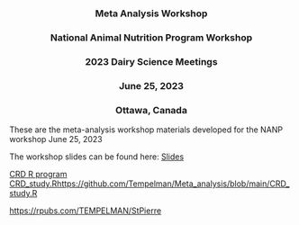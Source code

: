 <h3 style="text-align: center;"> Meta Analysis Workshop </h3>
<h3 style="text-align: center;"> National Animal Nutrition Program Workshop </h3>
<h3 style="text-align: center;"> 2023 Dairy Science Meetings </h3>
<h3 style="text-align: center;"> June 25, 2023 </h3>
<h3 style="text-align: center;"> Ottawa, Canada </h3>



These are the meta-analysis workshop materials developed for the NANP workshop June 25, 2023

The workshop slides can be found here:  [Slides](https://github.com/Tempelman/Meta_analysis/blob/main/TEMPELMAN_META_ANALYSIS.pdf) 


[CRD R program](https://github.com/Tempelman/Meta_analysis/blob/main/CRD_study.R)
[CRD_study.R](https://github.com/Tempelman/Meta_analysis/blob/main/CRD_study.R)https://github.com/Tempelman/Meta_analysis/blob/main/CRD_study.R 

https://rpubs.com/TEMPELMAN/StPierre 

